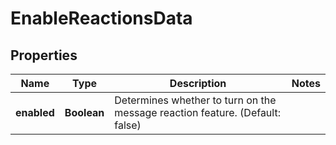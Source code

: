 

# EnableReactionsData


## Properties

Name | Type | Description | Notes
------------ | ------------- | ------------- | -------------
**enabled** | **Boolean** | Determines whether to turn on the message reaction feature. (Default: false) | 



